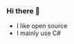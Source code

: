 ### Hi there 👋

<!-- - I’m currently working on [VoloSoft](https://volosoft.com/)
- I’m mostly working on the [ABP Framework](https://github.com/abpframework/abp)-->
- I like open source
- I mainly use C#
